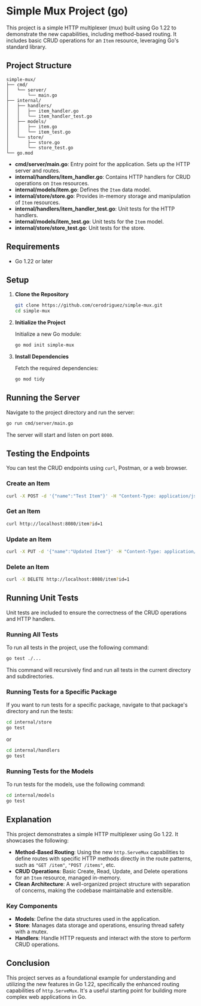# Simple Mux Project (go)

This project is a simple HTTP multiplexer (mux) built using Go 1.22 to demonstrate the new capabilities, including method-based routing. It includes basic CRUD operations for an `Item` resource, leveraging Go's standard library.

## Project Structure

```
simple-mux/
├── cmd/
│   └── server/
│       └── main.go
├── internal/
│   ├── handlers/
│   │   ├── item_handler.go
│   │   └── item_handler_test.go
│   ├── models/
│   │   ├── item.go
│   │   └── item_test.go
│   └── store/
│       ├── store.go
│       └── store_test.go
└── go.mod
```

- **cmd/server/main.go**: Entry point for the application. Sets up the HTTP server and routes.
- **internal/handlers/item_handler.go**: Contains HTTP handlers for CRUD operations on `Item` resources.
- **internal/models/item.go**: Defines the `Item` data model.
- **internal/store/store.go**: Provides in-memory storage and manipulation of `Item` resources.
- **internal/handlers/item_handler_test.go**: Unit tests for the HTTP handlers.
- **internal/models/item_test.go**: Unit tests for the `Item` model.
- **internal/store/store_test.go**: Unit tests for the store.

## Requirements

- Go 1.22 or later

## Setup

1. **Clone the Repository**

    ```sh
    git clone https://github.com/cerodriguez/simple-mux.git
    cd simple-mux
    ```

2. **Initialize the Project**

    Initialize a new Go module:

    ```sh
    go mod init simple-mux
    ```

3. **Install Dependencies**

    Fetch the required dependencies:

    ```sh
    go mod tidy
    ```

## Running the Server

Navigate to the project directory and run the server:

```sh
go run cmd/server/main.go
```

The server will start and listen on port `8080`.

## Testing the Endpoints

You can test the CRUD endpoints using `curl`, Postman, or a web browser.

### Create an Item

```sh
curl -X POST -d '{"name":"Test Item"}' -H "Content-Type: application/json" http://localhost:8080/items
```

### Get an Item

```sh
curl http://localhost:8080/item?id=1
```

### Update an Item

```sh
curl -X PUT -d '{"name":"Updated Item"}' -H "Content-Type: application/json" http://localhost:8080/item?id=1
```

### Delete an Item

```sh
curl -X DELETE http://localhost:8080/item?id=1
```

## Running Unit Tests

Unit tests are included to ensure the correctness of the CRUD operations and HTTP handlers.

### Running All Tests

To run all tests in the project, use the following command:

```sh
go test ./...
```

This command will recursively find and run all tests in the current directory and subdirectories.

### Running Tests for a Specific Package

If you want to run tests for a specific package, navigate to that package's directory and run the tests:

```sh
cd internal/store
go test
```

or

```sh
cd internal/handlers
go test
```

### Running Tests for the Models

To run tests for the models, use the following command:

```sh
cd internal/models
go test
```

## Explanation

This project demonstrates a simple HTTP multiplexer using Go 1.22. It showcases the following:

- **Method-Based Routing**: Using the new `http.ServeMux` capabilities to define routes with specific HTTP methods directly in the route patterns, such as `"GET /item"`, `"POST /items"`, etc.
- **CRUD Operations**: Basic Create, Read, Update, and Delete operations for an `Item` resource, managed in-memory.
- **Clean Architecture**: A well-organized project structure with separation of concerns, making the codebase maintainable and extensible.

### Key Components

- **Models**: Define the data structures used in the application.
- **Store**: Manages data storage and operations, ensuring thread safety with a mutex.
- **Handlers**: Handle HTTP requests and interact with the store to perform CRUD operations.

## Conclusion

This project serves as a foundational example for understanding and utilizing the new features in Go 1.22, specifically the enhanced routing capabilities of `http.ServeMux`. It's a useful starting point for building more complex web applications in Go.

